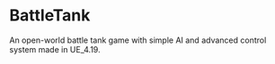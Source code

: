 # BattleTank
An open-world battle tank game with simple AI and advanced control system made in UE_4.19.
